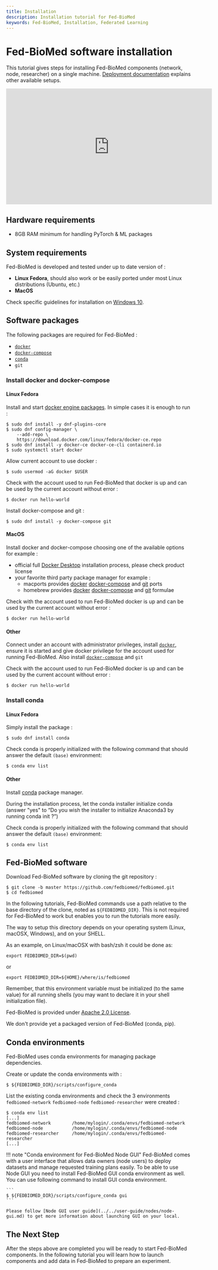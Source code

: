 ```yaml
---
title: Installation
description: Installation tutorial for Fed-BioMed
keywords: Fed-BioMed, Installation, Federated Learning
---
```


# Fed-BioMed software installation

This tutorial gives steps for installing Fed-BioMed components (network, node, researcher) on a single machine.
[Deployment documentation](../../user-guide/deployment/deployment.md) explains other available setups.

<iframe width="560" height="315" src="https://www.youtube.com/embed/X4TSDdIqeLM" title="YouTube video player" frameborder="0" allow="accelerometer; autoplay; clipboard-write; encrypted-media; gyroscope; picture-in-picture" allowfullscreen></iframe>

## Hardware requirements

* 8GB RAM minimum for handling PyTorch & ML packages

## System requirements

Fed-BioMed is developed and tested under up to date version of :

* **Linux Fedora**, should also work or be easily ported under most Linux distributions (Ubuntu, etc.)
* **MacOS**

Check specific guidelines for installation on [Windows 10](../../user-guide/installation/windows-installation.md).


## Software packages

 The following packages are required for Fed-BioMed :

 * [`docker`](https://docs.docker.com)
 * [`docker-compose`](https://docs.docker.com/compose)
 * [`conda`](https://conda.io)
 * `git`


### Install docker and docker-compose

#### Linux Fedora

Install and start [docker engine packages](https://docs.docker.com/engine/install/fedora/). In simple cases it is enough to run :

```
$ sudo dnf install -y dnf-plugins-core
$ sudo dnf config-manager \
    --add-repo \
    https://download.docker.com/linux/fedora/docker-ce.repo
$ sudo dnf install -y docker-ce docker-ce-cli containerd.io
$ sudo systemctl start docker
```

Allow current account to use docker :

```
$ sudo usermod -aG docker $USER
```

Check with the account used to run Fed-BioMed that docker is up and can be used by the current account without error :

```
$ docker run hello-world
```

Install docker-compose and git :
```
$ sudo dnf install -y docker-compose git
```

#### MacOS

Install docker and docker-compose choosing one of the available options for example :

* official full [Docker Desktop](https://docs.docker.com/desktop/mac/install/) installation process, please check product license
* your favorite third party package manager for example :
    * macports provides [docker](https://ports.macports.org/port/docker/) [docker-compose](https://ports.macports.org/port/docker-compose/) and [git](https://ports.macports.org/port/git/) ports
    * homebrew provides [docker](https://formulae.brew.sh/formula/docker) [docker-compose](https://formulae.brew.sh/formula/docker-compose) and [git](https://formulae.brew.sh/formula/git) formulae


Check with the account used to run Fed-BioMed docker is up and can be used by the current account without error :

```
$ docker run hello-world
```

#### Other

Connect under an account with administrator privileges, install [`docker`](https://docs.docker.com/engine/install), ensure it is started and give docker privilege for the account used for running Fed-BioMed. Also install [`docker-compose`](https://docs.docker.com/compose/install/) and `git`

Check with the account used to run Fed-BioMed docker is up and can be used by the current account without error :

```
$ docker run hello-world
```


### Install conda

#### Linux Fedora

Simply install the package :

```
$ sudo dnf install conda
```

Check conda is properly initialized with the following command that should answer the default `(base)` environment:

```
$ conda env list
```

#### Other

Install [conda](https://conda.io/projects/conda/en/latest/user-guide/install/index.html) package manager.

During the installation process, let the conda installer initialize conda (answer "yes" to “Do you wish the installer to initialize Anaconda3 by running conda init ?”)

Check conda is properly initialized with the following command that should answer the default `(base)` environment:
```
$ conda env list
```

## Fed-BioMed software
<div id="install-fedbiomed-software" class="anchor">
</div>

Download Fed-BioMed software by cloning the git repository :

```
$ git clone -b master https://github.com/fedbiomed/fedbiomed.git
$ cd fedbiomed
```

In the following tutorials, Fed-BioMed commands use a path relative to the base directory of the clone, noted as `${FEDBIOMED_DIR}`. This is not required for Fed-BioMed to work but enables you to run the tutorials more easily.

The way to setup this directory depends on your operating system (Linux, macOSX, Windows), and on your SHELL.

As an example, on Linux/macOSX with bash/zsh it could be done as:

```
export FEDBIOMED_DIR=$(pwd)
```

or

```
export FEDBIOMED_DIR=${HOME}/where/is/fedbiomed
```

Remember, that this environment variable must be initialized (to the same value) for all running shells (you may want to declare it in your shell initialization file).

Fed-BioMed is provided under [Apache 2.0 License](https://github.com/fedbiomed/fedbiomed/blob/master/LICENSE.md).

We don't provide yet a packaged version of Fed-BioMed (conda, pip).


## Conda environments

Fed-BioMed uses conda environments for managing package dependencies.

Create or update the conda environments with :

```
$ ${FEDBIOMED_DIR}/scripts/configure_conda
```

List the existing conda environments and check the 3 environments `fedbiomed-network` `fedbiomed-node` `fedbiomed-researcher` were created :

```
$ conda env list
[...]
fedbiomed-network        /home/mylogin/.conda/envs/fedbiomed-network
fedbiomed-node           /home/mylogin/.conda/envs/fedbiomed-node
fedbiomed-researcher     /home/mylogin/.conda/envs/fedbiomed-researcher
[...]
```

!!! note "Conda environment for Fed-BioMed Node GUI"
    Fed-BioMed comes with a user interface that allows data owners (node users) to deploy datasets and manage requested 
    training plans easily. To be able to use Node GUI you need to install Fed-BioMed GUI conda environment as well. 
    You can use following command to install GUI conda environment.
    
    ```
    $ ${FEDBIOMED_DIR}/scripts/configure_conda gui
    ```

    Please follow [Node GUI user guide](../../user-guide/nodes/node-gui.md) to get more information about launching GUI on your local.

## The Next Step

After the steps above are completed you will be ready to start Fed-BioMed components. In the following tutorial you will learn how to launch components and add data in Fed-BioMed to prepare an experiment.
